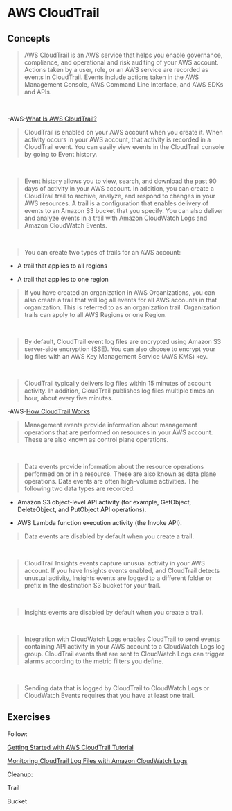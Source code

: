# AWS CloudTrail

## Concepts

> AWS CloudTrail is an AWS service that helps you enable governance, compliance, and operational and risk auditing of your AWS account. Actions taken by a user, role, or an AWS service are recorded as events in CloudTrail. Events include actions taken in the AWS Management Console, AWS Command Line Interface, and AWS SDKs and APIs.

&nbsp;

-AWS-[What Is AWS CloudTrail?](https://docs.aws.amazon.com/awscloudtrail/latest/userguide/cloudtrail-user-guide.html)

> CloudTrail is enabled on your AWS account when you create it. When activity occurs in your AWS account, that activity is recorded in a CloudTrail event. You can easily view events in the CloudTrail console by going to Event history.

&nbsp;

> Event history allows you to view, search, and download the past 90 days of activity in your AWS account. In addition, you can create a CloudTrail trail to archive, analyze, and respond to changes in your AWS resources. A trail is a configuration that enables delivery of events to an Amazon S3 bucket that you specify. You can also deliver and analyze events in a trail with Amazon CloudWatch Logs and Amazon CloudWatch Events.

&nbsp;

> You can create two types of trails for an AWS account:

* A trail that applies to all regions

* A trail that applies to one region

> If you have created an organization in AWS Organizations, you can also create a trail that will log all events for all AWS accounts in that organization. This is referred to as an organization trail. Organization trails can apply to all AWS Regions or one Region.

&nbsp;

> By default, CloudTrail event log files are encrypted using Amazon S3 server-side encryption (SSE). You can also choose to encrypt your log files with an AWS Key Management Service (AWS KMS) key.

&nbsp;

> CloudTrail typically delivers log files within 15 minutes of account activity. In addition, CloudTrail publishes log files multiple times an hour, about every five minutes.

-AWS-[How CloudTrail Works](https://docs.aws.amazon.com/awscloudtrail/latest/userguide/how-cloudtrail-works.html)

> Management events provide information about management operations that are performed on resources in your AWS account. These are also known as control plane operations.

&nbsp;

> Data events provide information about the resource operations performed on or in a resource. These are also known as data plane operations. Data events are often high-volume activities. The following two data types are recorded:

* Amazon S3 object-level API activity (for example, GetObject, DeleteObject, and PutObject API operations).

* AWS Lambda function execution activity (the Invoke API).

> Data events are disabled by default when you create a trail.

&nbsp;

> CloudTrail Insights events capture unusual activity in your AWS account. If you have Insights events enabled, and CloudTrail detects unusual activity, Insights events are logged to a different folder or prefix in the destination S3 bucket for your trail.

&nbsp;

> Insights events are disabled by default when you create a trail.

&nbsp;

> Integration with CloudWatch Logs enables CloudTrail to send events containing API activity in your AWS account to a CloudWatch Logs log group. CloudTrail events that are sent to CloudWatch Logs can trigger alarms according to the metric filters you define.

&nbsp;

> Sending data that is logged by CloudTrail to CloudWatch Logs or CloudWatch Events requires that you have at least one trail.

## Exercises

Follow:

[Getting Started with AWS CloudTrail Tutorial](https://docs.aws.amazon.com/awscloudtrail/latest/userguide/cloudtrail-tutorial.html)

[Monitoring CloudTrail Log Files with Amazon CloudWatch Logs](https://docs.aws.amazon.com/awscloudtrail/latest/userguide/monitor-cloudtrail-log-files-with-cloudwatch-logs.html)

Cleanup:

Trail

Bucket